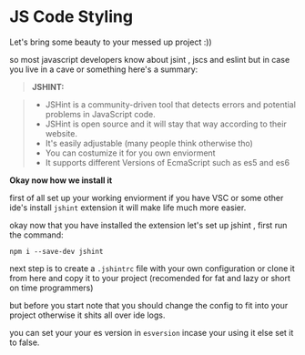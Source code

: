 JS Code Styling
===================

Let's bring some beauty to your messed up project :))

so most javascript developers know about jsint , jscs and eslint
but in case you live in a cave or something here's a summary:

> **JSHINT:**

> - JSHint is a community-driven tool that detects errors and potential problems in JavaScript code.
> - JSHint is open source and it will stay that way according to their website.
> - It's easily adjustable (many people think otherwise tho)
> - You can costumize it for you own enviorment
> - It supports different Versions of EcmaScript such as es5 and es6

**Okay now how we install it**

first of all set up your working enviorment if you have VSC or some other ide's install `jshint` extension
it will make life much more easier.

okay now that you have installed the extension let's set up jshint , first run the command:

`npm i --save-dev jshint`

next step is to create a `.jshintrc` file with your own configuration or clone it from here and copy it to your project (recomended for fat and lazy or short on time programmers)

but before you start note that you should change the config to fit into your project otherwise it shits all over ide logs.

you can set your your es version in `esversion` incase your using it else set it to false.
